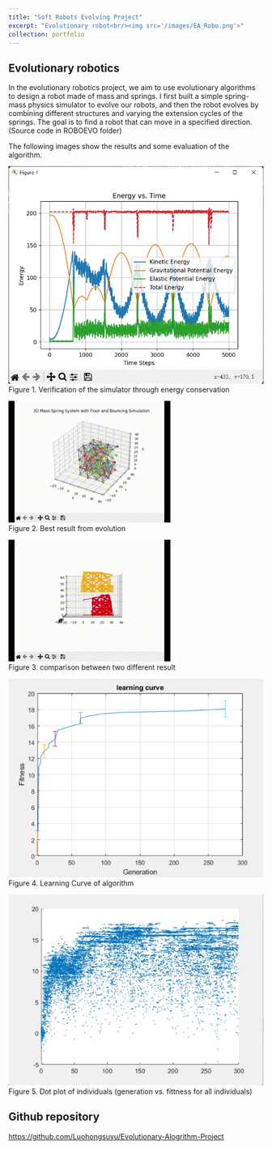 ```yaml
---
title: "Soft Robots Evolving Project"
excerpt: "Evolutionary robot<br/><img src='/images/EA_Robo.png'>"
collection: portfolio
---
```


## Evolutionary robotics
In the evolutionary robotics project, we aim to use evolutionary algorithms to design a robot made of mass and springs. I first built a simple spring-mass physics simulator to evolve our robots, and then the robot evolves by combining different structures and varying the extension cycles of the springs. The goal is to find a robot that can move in a specified direction. (Source code in ROBOEVO folder)

The following images show the results and some evaluation of the algorithm.

![Image](https://github.com/Luohongsuyu/Luohongsuyu.github.io/blob/master/images/Simulator_ver.jpg)<br>
Figure 1. Verification of the simulator through energy conservation<br>


![Image](https://github.com/Luohongsuyu/Evolutionary-Alogrithm-Project/blob/main/Image/GIF1.gif)<br>
Figure 2. Best result from evolution<br>

![Image](https://github.com/Luohongsuyu/Evolutionary-Alogrithm-Project/blob/main/Image/GIF2.gif)<br>
Figure 3. comparison between two different result<br>

![Image](https://github.com/Luohongsuyu/Luohongsuyu.github.io/blob/master/images/Learning_curve.png)<br>
Figure 4. Learning Curve of algorithm<br>

![Image](https://github.com/Luohongsuyu/Luohongsuyu.github.io/blob/master/images/dot_plot.png)<br>
Figure 5. Dot plot of individuals (generation vs. fittness for all individuals)<br>

## Github repository
https://github.com/Luohongsuyu/Evolutionary-Alogrithm-Project

